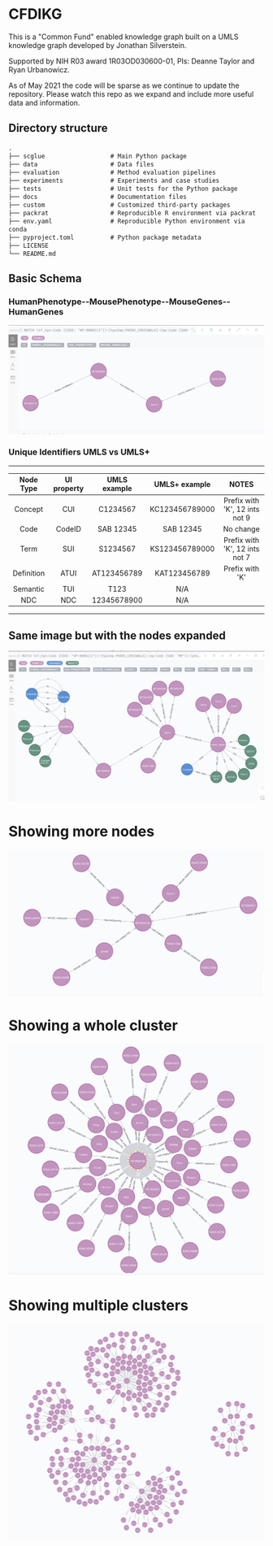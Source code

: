 # CFDIKG
This is a "Common Fund" enabled knowledge graph built on a UMLS knowledge graph developed by Jonathan Silverstein.

Supported by NIH R03 award 1R03OD030600-01, PIs: Deanne Taylor and Ryan Urbanowicz.

As of May 2021 the code will be sparse as we continue to update the repository. Please watch this repo as we expand and include more useful data and information.





## Directory structure

```
.
├── scglue                  # Main Python package
├── data                    # Data files
├── evaluation              # Method evaluation pipelines
├── experiments             # Experiments and case studies
├── tests                   # Unit tests for the Python package
├── docs                    # Documentation files
├── custom                  # Customized third-party packages
├── packrat                 # Reproducible R environment via packrat
├── env.yaml                # Reproducible Python environment via conda
├── pyproject.toml          # Python package metadata
├── LICENSE
└── README.md
```


## Basic Schema
### HumanPhenotype--MousePhenotype--MouseGenes--HumanGenes
![alt text](https://github.com/TaylorResearchLab/CFDIKG/blob/master/images/umls_nodes.png)


###    Unique Identifiers UMLS vs  UMLS+
------------------------------------------------------------------------------------------------
Node Type  | UI property |   UMLS example  |      UMLS+ example    |  NOTES                    |
| :---: | :---: | :---: | :---: | :---: | 
Concept    | CUI         | C1234567    | KC123456789000 | Prefix with 'K', 12 ints not 9       |
Code       | CodeID      | SAB 12345   | SAB 12345      | No change                            |
Term       | SUI         | S1234567    | KS123456789000 | Prefix with 'K', 12 ints not 7       |
Definition | ATUI        | AT123456789 | KAT123456789   | Prefix with 'K'                      |
Semantic   | TUI         | T123        |       N/A      |                                      |
NDC        | NDC         | 12345678900 |       N/A      |                                      |
------------------------------------------------------------------------------------------------






## Same image but with the nodes expanded
![alt text](https://github.com/TaylorResearchLab/CFDIKG/blob/master/images/umls_expanded.png)

# Showing more nodes
![alt text](https://github.com/TaylorResearchLab/CFDIKG/blob/master/images/umls_nodes5.png)

# Showing a whole cluster
![alt text](https://github.com/TaylorResearchLab/CFDIKG/blob/master/images/umls_nodes50.png)

# Showing multiple clusters
![alt text](https://github.com/TaylorResearchLab/CFDIKG/blob/master/images/umls_nodes500.png)
